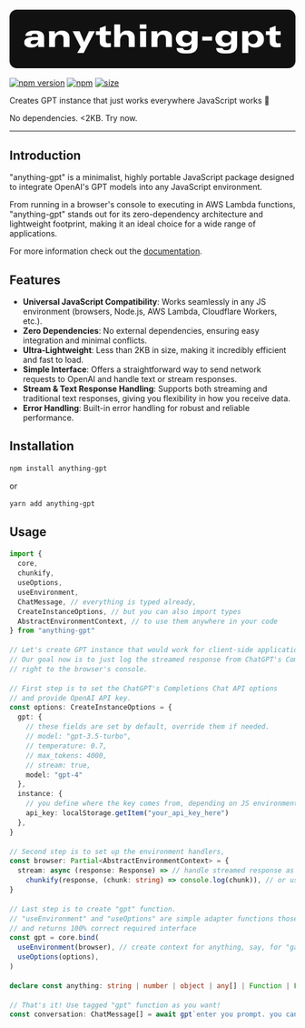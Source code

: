 <br>

![anything-gpt](https://raw.githubusercontent.com/the-dgt/anything-gpt/master/public/logo.svg)

[![npm version](https://badge.fury.io/js/anything-gpt.svg)](https://www.npmjs.com/package/anything-gpt)
[![npm](https://img.shields.io/npm/dt/anything-gpt)](https://www.npmjs.com/package/anything-gpt)
[![size](https://img.shields.io/bundlephobia/min/anything-gpt)](https://www.npmjs.com/package/anything-gpt)

Creates GPT instance that just works everywhere JavaScript works 🤖

No dependencies. <2KB. Try now.

-----

## Introduction

"anything-gpt" is a minimalist, highly portable JavaScript package designed to integrate OpenAI's GPT models into any JavaScript environment.

From running in a browser's console to executing in AWS Lambda functions, "anything-gpt" stands out for its zero-dependency architecture and lightweight footprint, making it an ideal choice for a wide range of applications.

For more information check out the [documentation](https://the-dgt.github.io/anything-gpt/).

## Features

- **Universal JavaScript Compatibility**: Works seamlessly in any JS environment (browsers, Node.js, AWS Lambda, Cloudflare Workers, etc.).
- **Zero Dependencies**: No external dependencies, ensuring easy integration and minimal conflicts.
- **Ultra-Lightweight**: Less than 2KB in size, making it incredibly efficient and fast to load.
- **Simple Interface**: Offers a straightforward way to send network requests to OpenAI and handle text or stream responses.
- **Stream & Text Response Handling**: Supports both streaming and traditional text responses, giving you flexibility in how you receive data.
- **Error Handling**: Built-in error handling for robust and reliable performance.

## Installation

```bash
npm install anything-gpt
```
or
```bash
yarn add anything-gpt
```

## Usage

```ts
import {
  core,
  chunkify,
  useOptions,
  useEnvironment,
  ChatMessage, // everything is typed already,
  CreateInstanceOptions, // but you can also import types 
  AbstractEnvironmentContext, // to use them anywhere in your code
} from "anything-gpt"

// Let's create GPT instance that would work for client-side application.
// Our goal now is to just log the streamed response from ChatGPT's Completions Chat API
// right to the browser's console. 

// First step is to set the ChatGPT's Completions Chat API options
// and provide OpenAI API key.
const options: CreateInstanceOptions = {
  gpt: {
    // these fields are set by default, override them if needed.
    // model: "gpt-3.5-turbo",
    // temperature: 0.7,
    // max_tokens: 4000,
    // stream: true,
    model: "gpt-4" 
  }, 
  instance: {
    // you define where the key comes from, depending on JS environment you work with.
    api_key: localStorage.getItem("your_api_key_here")
  }, 
}

// Second step is to set up the environment handlers,
const browser: Partial<AbstractEnvironmentContext> = {
  stream: async (response: Response) => // handle streamed response as is,
    chunkify(response, (chunk: string) => console.log(chunk)), // or use built-in helper for getting message by chunk
}

// Last step is to create "gpt" function. 
// "useEnvironment" and "useOptions" are simple adapter functions those just applied default values 
// and returns 100% correct required interface
const gpt = core.bind(
  useEnvironment(browser), // create context for anything, say, for "game-engine", "cli-terminal", "cloudfalre-worker", etc.
  useOptions(options),
)

declare const anything: string | number | object | any[] | Function | Error // and so on

// That's it! Use tagged "gpt" function as you want!
const conversation: ChatMessage[] = await gpt`enter you prompt. you can also pass ${anything} here`
```

